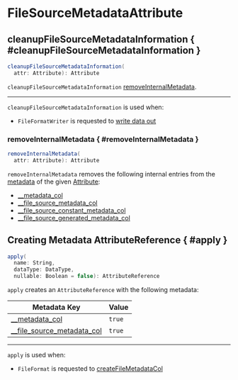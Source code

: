 # FileSourceMetadataAttribute

## cleanupFileSourceMetadataInformation { #cleanupFileSourceMetadataInformation }

```scala
cleanupFileSourceMetadataInformation(
  attr: Attribute): Attribute
```

`cleanupFileSourceMetadataInformation` [removeInternalMetadata](#removeInternalMetadata).

---

`cleanupFileSourceMetadataInformation` is used when:

* `FileFormatWriter` is requested to [write data out](../connectors/FileFormatWriter.md#write)

### removeInternalMetadata { #removeInternalMetadata }

```scala
removeInternalMetadata(
  attr: Attribute): Attribute
```

`removeInternalMetadata` removes the following internal entries from the [metadata](../expressions/NamedExpression.md#metadata) of the given [Attribute](../expressions/Attribute.md):

* [__metadata_col](#METADATA_COL_ATTR_KEY)
* [__file_source_metadata_col](#FILE_SOURCE_METADATA_COL_ATTR_KEY)
* [__file_source_constant_metadata_col](FileSourceConstantMetadataAttribute.md#FILE_SOURCE_CONSTANT_METADATA_COL_ATTR_KEY)
* [__file_source_generated_metadata_col](FileSourceConstantMetadataAttribute.md#FILE_SOURCE_GENERATED_METADATA_COL_ATTR_KEY)

## Creating Metadata AttributeReference { #apply }

```scala
apply(
  name: String,
  dataType: DataType,
  nullable: Boolean = false): AttributeReference
```

`apply` creates an `AttributeReference` with the following metadata:

Metadata Key | Value
-------------|------
 [__metadata_col](#METADATA_COL_ATTR_KEY) | `true`
 [__file_source_metadata_col](#FILE_SOURCE_METADATA_COL_ATTR_KEY) | `true`

---

`apply` is used when:

* `FileFormat` is requested to [createFileMetadataCol](../connectors/FileFormat.md#createFileMetadataCol)
